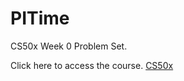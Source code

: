 # PITime
CS50x Week 0 Problem Set.

Click here to access the course. [CS50x](https://cs50.harvard.edu/x/2021/)
